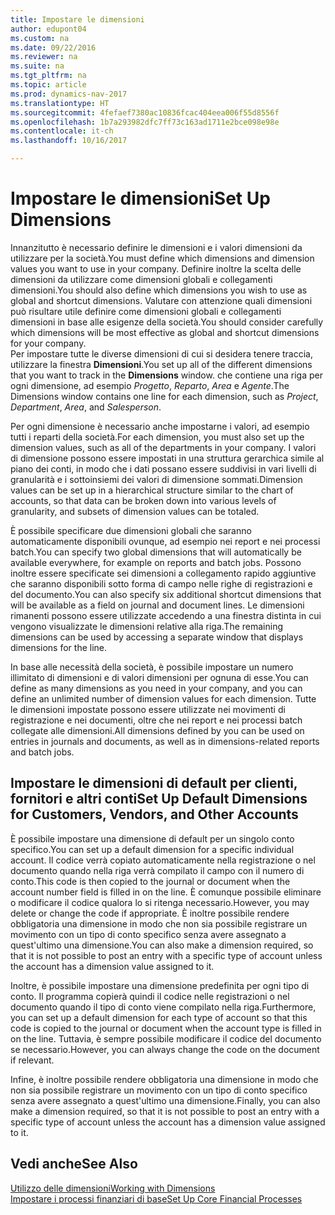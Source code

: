 ```yaml
---
title: Impostare le dimensioni
author: edupont04
ms.custom: na
ms.date: 09/22/2016
ms.reviewer: na
ms.suite: na
ms.tgt_pltfrm: na
ms.topic: article
ms.prod: dynamics-nav-2017
ms.translationtype: HT
ms.sourcegitcommit: 4fefaef7380ac10836fcac404eea006f55d8556f
ms.openlocfilehash: 1b7a293982dfc7ff73c163ad1711e2bce098e98e
ms.contentlocale: it-ch
ms.lasthandoff: 10/16/2017

---
```


# <a name="set-up-dimensions"></a><span data-ttu-id="5a1b6-102">Impostare le dimensioni</span><span class="sxs-lookup"><span data-stu-id="5a1b6-102">Set Up Dimensions</span></span>
<span data-ttu-id="5a1b6-103">Innanzitutto è necessario definire le dimensioni e i valori dimensioni da utilizzare per la società.</span><span class="sxs-lookup"><span data-stu-id="5a1b6-103">You must define which dimensions and dimension values you want to use in your company.</span></span> <span data-ttu-id="5a1b6-104">Definire inoltre la scelta delle dimensioni da utilizzare come dimensioni globali e collegamenti dimensioni.</span><span class="sxs-lookup"><span data-stu-id="5a1b6-104">You should also define which dimensions you wish to use as global and shortcut dimensions.</span></span> <span data-ttu-id="5a1b6-105">Valutare con attenzione quali dimensioni può risultare utile definire come dimensioni globali e collegamenti dimensioni in base alle esigenze della società.</span><span class="sxs-lookup"><span data-stu-id="5a1b6-105">You should consider carefully which dimensions will be most effective as global and shortcut dimensions for your company.</span></span>  
<span data-ttu-id="5a1b6-106">Per impostare tutte le diverse dimensioni di cui si desidera tenere traccia, utilizzare la finestra **Dimensioni**.</span><span class="sxs-lookup"><span data-stu-id="5a1b6-106">You set up all of the different dimensions that you want to track in the **Dimensions** window.</span></span> <span data-ttu-id="5a1b6-107">che contiene una riga per ogni dimensione, ad esempio *Progetto*, *Reparto*, *Area* e *Agente*.</span><span class="sxs-lookup"><span data-stu-id="5a1b6-107">The Dimensions window contains one line for each dimension, such as *Project*, *Department*, *Area*, and *Salesperson*.</span></span>  

<span data-ttu-id="5a1b6-108">Per ogni dimensione è necessario anche impostarne i valori, ad esempio tutti i reparti della società.</span><span class="sxs-lookup"><span data-stu-id="5a1b6-108">For each dimension, you must also set up the dimension values, such as all of the departments in your company.</span></span> <span data-ttu-id="5a1b6-109">I valori di dimensione possono essere impostati in una struttura gerarchica simile al piano dei conti, in modo che i dati possano essere suddivisi in vari livelli di granularità e i sottoinsiemi dei valori di dimensione sommati.</span><span class="sxs-lookup"><span data-stu-id="5a1b6-109">Dimension values can be set up in a hierarchical structure similar to the chart of accounts, so that data can be broken down into various levels of granularity, and subsets of dimension values can be totaled.</span></span>  

<span data-ttu-id="5a1b6-110">È possibile specificare due dimensioni globali che saranno automaticamente disponibili ovunque, ad esempio nei report e nei processi batch.</span><span class="sxs-lookup"><span data-stu-id="5a1b6-110">You can specify two global dimensions that will automatically be available everywhere, for example on reports and batch jobs.</span></span> <span data-ttu-id="5a1b6-111">Possono inoltre essere specificate sei dimensioni a collegamento rapido aggiuntive che saranno disponibili sotto forma di campo nelle righe di registrazioni e del documento.</span><span class="sxs-lookup"><span data-stu-id="5a1b6-111">You can also specify six additional shortcut dimensions that will be available as a field on journal and document lines.</span></span> <span data-ttu-id="5a1b6-112">Le dimensioni rimanenti possono essere utilizzate accedendo a una finestra distinta in cui vengono visualizzate le dimensioni relative alla riga.</span><span class="sxs-lookup"><span data-stu-id="5a1b6-112">The remaining dimensions can be used by accessing a separate window that displays dimensions for the line.</span></span>  

<span data-ttu-id="5a1b6-113">In base alle necessità della società, è possibile impostare un numero illimitato di dimensioni e di valori dimensioni per ognuna di esse.</span><span class="sxs-lookup"><span data-stu-id="5a1b6-113">You can define as many dimensions as you need in your company, and you can define an unlimited number of dimension values for each dimension.</span></span> <span data-ttu-id="5a1b6-114">Tutte le dimensioni impostate possono essere utilizzate nei movimenti di registrazione e nei documenti, oltre che nei report e nei processi batch collegate alle dimensioni.</span><span class="sxs-lookup"><span data-stu-id="5a1b6-114">All dimensions defined by you can be used on entries in journals and documents, as well as in dimensions-related reports and batch jobs.</span></span>  

## <a name="set-up-default-dimensions-for-customers-vendors-and-other-accounts"></a><span data-ttu-id="5a1b6-115">Impostare le dimensioni di default per clienti, fornitori e altri conti</span><span class="sxs-lookup"><span data-stu-id="5a1b6-115">Set Up Default Dimensions for Customers, Vendors, and Other Accounts</span></span>
<span data-ttu-id="5a1b6-116">È possibile impostare una dimensione di default per un singolo conto specifico.</span><span class="sxs-lookup"><span data-stu-id="5a1b6-116">You can set up a default dimension for a specific individual account.</span></span> <span data-ttu-id="5a1b6-117">Il codice verrà copiato automaticamente nella registrazione o nel documento quando nella riga verrà compilato il campo con il numero di conto.</span><span class="sxs-lookup"><span data-stu-id="5a1b6-117">This code is then copied to the journal or document when the account number field is filled in on the line.</span></span> <span data-ttu-id="5a1b6-118">È comunque possibile eliminare o modificare il codice qualora lo si ritenga necessario.</span><span class="sxs-lookup"><span data-stu-id="5a1b6-118">However, you may delete or change the code if appropriate.</span></span> <span data-ttu-id="5a1b6-119">È inoltre possibile rendere obbligatoria una dimensione in modo che non sia possibile registrare un movimento con un tipo di conto specifico senza avere assegnato a quest'ultimo una dimensione.</span><span class="sxs-lookup"><span data-stu-id="5a1b6-119">You can also make a dimension required, so that it is not possible to post an entry with a specific type of account unless the account has a dimension value assigned to it.</span></span>  

<span data-ttu-id="5a1b6-120">Inoltre, è possibile impostare una dimensione predefinita per ogni tipo di conto. Il programma copierà quindi il codice nelle registrazioni o nel documento quando il tipo di conto viene compilato nella riga.</span><span class="sxs-lookup"><span data-stu-id="5a1b6-120">Furthermore, you can set up a default dimension for each type of account so that this code is copied to the journal or document when the account type is filled in on the line.</span></span> <span data-ttu-id="5a1b6-121">Tuttavia, è sempre possibile modificare il codice del documento se necessario.</span><span class="sxs-lookup"><span data-stu-id="5a1b6-121">However, you can always change the code on the document if relevant.</span></span>  

<span data-ttu-id="5a1b6-122">Infine, è inoltre possibile rendere obbligatoria una dimensione in modo che non sia possibile registrare un movimento con un tipo di conto specifico senza avere assegnato a quest'ultimo una dimensione.</span><span class="sxs-lookup"><span data-stu-id="5a1b6-122">Finally, you can also make a dimension required, so that it is not possible to post an entry with a specific type of account unless the account has a dimension value assigned to it.</span></span>

## <a name="see-also"></a><span data-ttu-id="5a1b6-123">Vedi anche</span><span class="sxs-lookup"><span data-stu-id="5a1b6-123">See Also</span></span>
[<span data-ttu-id="5a1b6-124">Utilizzo delle dimensioni</span><span class="sxs-lookup"><span data-stu-id="5a1b6-124">Working with Dimensions</span></span>](finance-dimensions.md)  
[<span data-ttu-id="5a1b6-125">Impostare i processi finanziari di base</span><span class="sxs-lookup"><span data-stu-id="5a1b6-125">Set Up Core Financial Processes</span></span>](finance-setup-finance.md)

